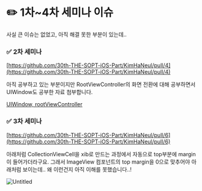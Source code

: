 # ✏️ 1차~4차 세미나 이슈

사실 큰 이슈는 없었고, 아직 해결 못한 부분이 있는데..

### ✅ 2차 세미나

[https://github.com/30th-THE-SOPT-iOS-Part/KimHaNeul/pull/4](https://github.com/30th-THE-SOPT-iOS-Part/KimHaNeul/pull/4)

아직 공부하고 있는 부분이지만 RootViewController의 화면 전환에 대해 공부하면서 UIWindow도 공부한 자료 첨부합니다. 

[UIWindow, rootViewController](https://www.notion.so/UIWindow-rootViewController-7f42c96bf5144cf08ecd944496a887d2)

### ✅ 3차 세미나

[https://github.com/30th-THE-SOPT-iOS-Part/KimHaNeul/pull/6](https://github.com/30th-THE-SOPT-iOS-Part/KimHaNeul/pull/6)

아래처럼 CollectionViewCell을 xib로 만드는 과정에서 자동으로 top부분에 margin이 들어가더라구요. 그래서 ImageView 컴포넌트의 top margin을 0으로 맞추어야 아래처럼 보이는데.. 왜 이런건지 아직 이해를 못했습니다..!

![Untitled](https://s3-us-west-2.amazonaws.com/secure.notion-static.com/76206b2f-9899-41dc-a2f0-e2d7c0758e7a/Untitled.png)
